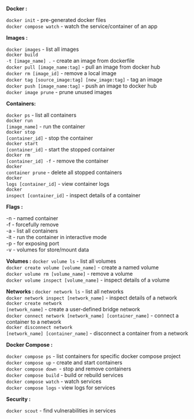 **Docker :**

<code>docker init</code> - pre-generated docker files <br>
<code>docker compose watch</code> - watch the service/container of an app <br>

**Images :**

<code>docker images</code> - list all images <br>
<code>docker build -t [image_name] .</code> - create an image from dockerfile <br>
<code>docker pull [image_name:tag]</code> - pull an image from docker hub <br>
<code>docker rm [image_id]</code> - remove a local image <br>
<code>docker tag [source_image:tag] [new_image:tag]</code> - tag an image <br>
<code>docker push [image_name:tag]</code> - push an image to docker hub <br>
<code>docker image prune</code> - prune unused images <br>

**Containers:**

<code>docker ps</code> - list all containers <br>
<code>docker run [image_name]</code> - run the container <br>
<code>docker stop [container_id]</code> - stop the container <br>
<code>docker start [container_id]</code> - start the stopped container <br>
<code>docker rm [container_id] -f</code> - remove the container <br>
<code>docker container prune</code> - delete all stopped containers <br>
<code>docker logs [container_id]</code> - view container logs <br>
<code>docker inspect [container_id]</code> - inspect details of a container <br>

**Flags :**

-n - named container <br>
-f - forcefully remove <br>
-a - list all containers <br>
-it - run the container in interactive mode <br>
-p - for exposing port <br>
-v - volumes for store/mount data <br>

**Volumes :**
<code>docker volume ls</code> - list all volumes <br>
<code>docker create volume [volume_name]</code> - create a named volume <br>
<code>docker volume rm [volume_name]</code> - remove a volume <br>
<code>docker volume inspect [volume_name]</code> - inspect details of a volume <br>

**Networks :**
<code>docker network ls</code> - list all networks <br>
<code>docker network inspect [network_name]</code> - inspect details of a network <br>
<code>docker create network [network_name]</code> - create a user-defined bridge network <br>
<code>docker connect network [network_name] [container_name]</code> - connect a container to a network <br>
<code>docker disconnect network [network_name] [container_name]</code> - disconnect a container from a network <br>

**Docker Compose :**

<code>docker compose ps</code> - list containers for specific docker compose project <br>
<code>docker compose up</code> - create and start containers <br>
<code>docker compose down </code>- stop and remove containers <br>
<code>docker compose build</code> - build or rebuild services <br>
<code>docker compose watch</code> - watch services <br>
<code>docker compose logs</code> - view logs for services <br>

**Security :**

<code>docker scout</code> - find vulnerabilities in services <br>
